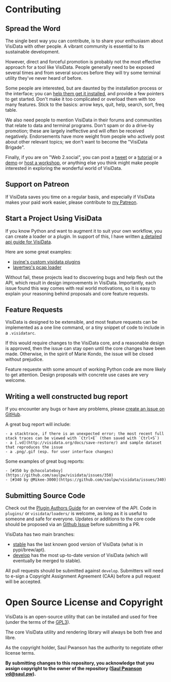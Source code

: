 # Contributing

## Spread the Word

The single best way you can contribute, is to share your enthusiasm about VisiData with other people.
A vibrant community is essential to its sustainable development.

However, direct and forceful promotion is probably not the most effective approach for a tool like VisiData.
People generally need to be exposed several times and from several sources before they will try some terminal utility they've never heard of before.

Some people are interested, but are daunted by the installation process or the interface; you can [help them get it installed](/install), and provide a few pointers to get started.
Don't make it too complicated or overload them with too many features.
Stick to the basics: arrow keys, quit, help, search, sort, freq table.

We also need people to mention VisiData in their forums and communities that relate to data and terminal programs.
Don't spam or do a drive-by promotion; these are largely ineffective and will often be received negatively.
Endorsements have more weight from people who actively post about other relevant topics; we don't want to become the "VisiData Brigade".

Finally, if you are on "Web 2.social", you can post a [tweet](https://twitter.com/visidata) or a [tutorial]() or a [demo](https://www.youtube.com/watch?v=N1CBDTgGtOU) or [host a workshop](https://www.meetup.com/pt-BR/Journocoders/events/258035880/), or anything else you think might make people interested in exploring the wonderful world of VisiData.

## Support on Patreon

If VisiData saves you time on a regular basis, and especially if VisiData makes your paid work easier, please contribute to [my Patreon](https://www.patreon.com/saulpw).

## Start a Project Using VisiData

If you know Python and want to augment it to suit your own workflow, you can create a loader or a plugin.  In support of this, I have written [a detailed api guide for VisiData](https://www.visidata.org/docs/api/).

Here are some great examples:

  - [jsvine's custom visidata plugins](https://github.com/jsvine/visidata-plugins)
  - [layertwo's pcap loader](https://github.com/saulpw/visidata/blob/develop/visidata/loaders/pcap.py)

Without fail, these projects lead to discovering bugs and help flesh out the API, which result in design improvements in VisiData.
Importantly, each issue found this way comes with real world motivations, so it is easy to explain your reasoning behind proposals and core feature requests.

## Feature Requests

VisiData is designed to be extensible, and most feature requests can be implemented as a one line command, or a tiny snippet of code to include in a `.visidatarc`.

If this would require changes to the VisiData core, and a reasonable design is approved, then the issue can stay open until the core changes have been made.
Otherwise, in the spirit of Marie Kondo, the issue will be closed without prejudice.

Feature requeste with some amount of working Python code are more likely to get attention.
Design proposals with concrete use cases are very welcome.

## Writing a well constructed bug report

If you encounter any bugs or have any problems, please [create an issue on GitHub](https://github.com/saulpw/visidata/issues).

A great bug report will include:

    - a stacktrace, if there is an unexpected error; the most recent full stack traces can be viewed with `Ctrl+E` (then saved with `Ctrl+S`)
    - a [.vd](http://visidata.org/docs/save-restore/) and sample dataset that reproduces the issue
    - a .png/.gif (esp. for user interface changes)

Some examples of great bug reports:

    - [#350 by @chocolateboy](https://github.com/saulpw/visidata/issues/350)
    - [#340 by @Mikee-3000](https://github.com/saulpw/visidata/issues/340)


## Submitting Source Code

Check out the [Plugin Authors Guide](https://visidata.org/docs/api) for an overview of the API.
Code in `plugins/` or `visidata/loaders/` is welcome, as long as it is useful to someone and safe for everyone.
Updates or additions to the core code should be proposed via an [Github Issue](https://github.com/saulpw/visidata/issues/new/choose) before submitting a PR.

VisiData has two main branches:

  - [stable](https://github.com/saulpw/visidata/tree/stable) has the last known good version of VisiData (what is in pypi/brew/apt).
  - [develop](https://github.com/saulpw/visidata/tree/develop) has the most up-to-date version of VisiData (which will eventually be merged to stable).

All pull requests should be submitted against `develop`. Submitters will need to e-sign a Copyright Assignment Agreement (CAA) before a pull request will be accepted.

# Open Source License and Copyright

VisiData is an open-source utility that can be installed and used for free (under the terms of the [GPL3](https://www.gnu.org/licenses/gpl-3.0.en.html)).

The core VisiData utility and rendering library will always be both free and libre.

As the copyright holder, Saul Pwanson has the authority to negotiate other license terms.

**By submitting changes to this repository, you acknowledge that you assign copyright to the owner of the repository ([Saul Pwanson <vd@saul.pw>](mailto:vd@saul.pw)).**
